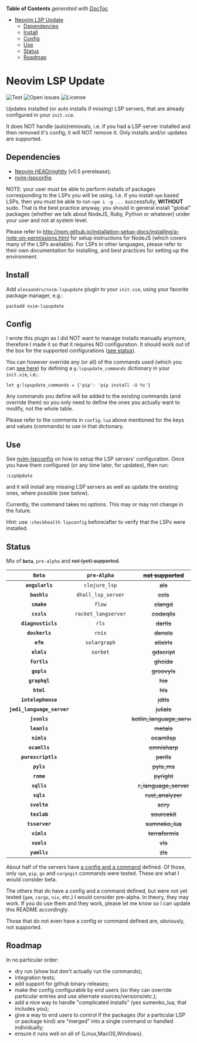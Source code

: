 <!-- START doctoc generated TOC please keep comment here to allow auto update -->
<!-- DON'T EDIT THIS SECTION, INSTEAD RE-RUN doctoc TO UPDATE -->
**Table of Contents**  *generated with [DocToc](https://github.com/thlorenz/doctoc)*

- [Neovim LSP Update](#neovim-lsp-update)
  - [Dependencies](#dependencies)
  - [Install](#install)
  - [Config](#config)
  - [Use](#use)
  - [Status](#status)
  - [Roadmap](#roadmap)

<!-- END doctoc generated TOC please keep comment here to allow auto update -->

# Neovim LSP Update

![Test](https://github.com/alexaandru/nvim-lspupdate/workflows/Test/badge.svg)
![Open issues](https://img.shields.io/github/issues/alexaandru/nvim-lspupdate.svg)
![License](https://img.shields.io/badge/License-MIT-blue.svg)

Updates installed (or auto installs if missing) LSP servers, that are already
configured in your `init.vim`.

It does NOT handle (auto)removals, i.e. if you had a LSP
server installed and then removed it's config, it will NOT
remove it. Only installs and/or updates are supported.

## Dependencies

- [Neovim HEAD/nightly](https://github.com/neovim/neovim/releases/tag/nightly) (v0.5 prerelease);
- [nvim-lspconfig](https://github.com/neovim/nvim-lspconfig).

NOTE: your user must be able to perform installs of packages corresponding to the LSPs
you will be using. I.e. if you install `npm` based LSPs, then you must be able to
run `npm i -g ...` successfully, **WITHOUT** sudo. That is the best practice anyway,
you should in general install "global" packages (whether we talk about NodeJS, Ruby,
Python or whatever) under your user and not at system level.

Please refer to http://npm.github.io/installation-setup-docs/installing/a-note-on-permissions.html
for setup instructions for NodeJS (which covers many of the LSPs available). For
LSPs in other languages, please refer to their own documentation for installing,
and best practices for setting up the environment.

## Install

Add `alexaandru/nvim-lspupdate` plugin to your `init.vim`, using your favorite
package manager, e.g.:

```
packadd nvim-lspupdate
```

## Config

I wrote this plugin as I did NOT want to manage installs manually anymore,
therefore I made it so that it requires NO configuration. It should work
out of the box for the supported configurations ([see status](#status)).

You can however override any (or all) of the commands used (which you can
[see here](lua/lspupdate/config.lua#L85)) by defining a `g:lspupdate_commands`
dictionary in your `init.vim`, i.e.:

```VimL
let g:lspupdate_commands = {'pip': 'pip install -U %s'}
```

Any commands you define will be added to the existing commands (and override
them) so you only need to define the ones you actually want to modify, not the
whole table.

Please refer to the comments in `config.lua` above mentioned for the keys
and values (commands) to use in that dictionary.

## Use

See [nvim-lspconfig](https://github.com/neovim/nvim-lspconfig#quickstart) on
how to setup the LSP servers' configuration. Once you have them configured
(or any time later, for updates), then run:

```
:LspUpdate
```

and it will install any missing LSP servers as well as update the existing ones,
where possible (see below).

Currently, the command takes no options. This may or may not change in the future.

Hint: use `:checkhealth lspconfig` before/after to verify that the LSPs were
installed.

## Status

Mix of **`beta`**, `pre-alpha` and <s>not (yet) supported</s>.

|**`Beta`**|`pre-Alpha`|<s>not supported</s>|
|:-:|:-:|:-:|
|**`angularls`**            |`clojure_lsp`       |<s>als</s>|
|**`bashls`**               |`dhall_lsp_server`  |<s>ccls</s>|
|**`cmake`**                |`flow`              |<s>clangd</s>|
|**`cssls`**                |`racket_langserver` |<s>codeqlls</s>|
|**`diagnosticls`**         |`rls`               |<s>dartls</s>|
|**`dockerls`**             |`rnix`              |<s>denols</s>|
|**`efm`**                  |`solargraph`        |<s>elixirls</s>|
|**`elmls`**                |`sorbet`            |<s>gdscript</s>|
|**`fortls`**               |                    |<s>ghcide</s>|
|**`gopls`**                |                    |<s>groovyls</s>|
|**`graphql`**              |                    |<s>hie</s>|
|**`html`**                 |                    |<s>hls</s>|
|**`intelephense`**         |                    |<s>jdtls</s>|
|**`jedi_language_server`** |                    |<s>julials</s>|
|**`jsonls`**               |                    |<s>kotlin_language_server</s>|
|**`leanls`**               |                    |<s>metals</s>|
|**`nimls`**                |                    |<s>ocamllsp</s>|
|**`ocamlls`**              |                    |<s>omnisharp</s>|
|**`purescriptls`**         |                    |<s>perlls</s>|
|**`pyls`**                 |                    |<s>pyls_ms</s>|
|**`rome`**                 |                    |<s>pyright</s>|
|**`sqlls`**                |                    |<s>r_language_server</s>|
|**`sqls`**                 |                    |<s>rust_analyzer</s>|
|**`svelte`**               |                    |<s>scry</s>|
|**`texlab`**               |                    |<s>sourcekit</s>|
|**`tsserver`**             |                    |<s>sumneko_lua</s>|
|**`vimls`**                |                    |<s>terraformls</s>|
|**`vuels`**                |                    |<s>vls</s>|
|**`yamlls`**               |                    |<s>zls</s>|

About half of the servers have [a config and a command](lua/lspupdate/config.lua)
defined. Of those, only `npm`, `pip`, `go` and `cargogit` commands were
tested. These are what I would consider beta.

The others that do have a config and a command defined, but were not yet
tested (`gem`, `cargo`, `nix`, etc.) I would consider pre-alpha. In theory,
they may work. If you do use them and they work, please let me know so I
can update this README accordingly.

Those that do not even have a config or command defined are, obviously,
not supported.

## Roadmap

In no particular order:

- dry run (show but don't actually run the commands);
- integration tests;
- add support for github binary releases;
- make the config configurable by end users (so they can override
  particular entries and use alternate sources/versions/etc.);
- add a nice way to handle "complicated installs" (yes sumenko_lua,
  that includes you);
- give a way to end users to control if the packages (for a
  particular LSP or package kind) are "merged" into a single
  command or handled individually;
- ensure it runs well on all of {Linux,MacOS,Windows}.

